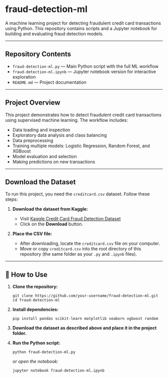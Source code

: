 # fraud-detection-ml

A machine learning project for detecting fraudulent credit card transactions using Python.
This repository contains scripts and a Jupyter notebook for building and evaluating fraud detection models.

---

## Repository Contents

- `fraud-detection-ml.py` — Main Python script with the full ML workflow
- `fraud-detection-ml.ipynb` — Jupyter notebook version for interactive exploration
- `README.md` — Project documentation

---

## Project Overview

This project demonstrates how to detect fraudulent credit card transactions using supervised machine learning. The workflow includes:

- Data loading and inspection
- Exploratory data analysis and class balancing
- Data preprocessing
- Training multiple models: Logistic Regression, Random Forest, and XGBoost
- Model evaluation and selection
- Making predictions on new transactions

---

## Download the Dataset

To run this project, you need the `creditcard.csv` dataset. Follow these steps:

1. **Download the dataset from Kaggle:**
   
   - Visit [Kaggle Credit Card Fraud Detection Dataset](https://www.kaggle.com/mlg-ulb/creditcardfraud)
   - Click on the **Download** button.
2. **Place the CSV file:**
   
   - After downloading, locate the `creditcard.csv` file on your computer.
   - Move or copy `creditcard.csv` into the root directory of this repository (the same folder as your `.py` and `.ipynb` files).

---

## 📝 How to Use

1. **Clone the repository:**
   
   ```
   git clone https://github.com/your-username/fraud-detection-ml.git
   cd fraud-detection-ml
   ```
2. **Install dependencies:**
   
   ```
   pip install pandas scikit-learn matplotlib seaborn xgboost random
   ```
3. **Download the dataset as described above and place it in the project folder.**
4. **Run the Python script:**
   
   ```
   python fraud-detection-ml.py
   ```
   
   *or open the notebook:*
   
   ```
   jupyter notebook fraud-detection-ml.ipynb
   ```

